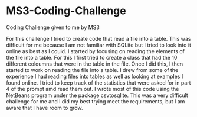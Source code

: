 # MS3-Coding-Challenge
Coding Challenge given to me by MS3

For this challenge I tried to create code that read a file into a table. This was difficult for me because I am not familiar with SQLite but I tried to look into it online as best as I could. I started by focusing on reading the elements of the file into a table. For this I first tried to create a class that had the 10 different coloumns that were in the table in the file. Once I did this, I then started to work on reading the file into a table. I drew from some of the experience I had reading files into tables as well as looking at examples I found online. I tried to keep track of the statistics that were asked for in part 4 of the prompt amd read them out.
I wrote most of this code using the NetBeans program under the package csvtosqlite. This was a very difficult challenge for me and I did my best trying meet the requirements, but I am aware that I have room to grow.
